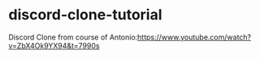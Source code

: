 # discord-clone-tutorial

Discord Clone from course of Antonio:https://www.youtube.com/watch?v=ZbX4Ok9YX94&t=7990s
